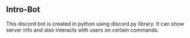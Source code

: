 ## Intro-Bot
This discord bot is created in python using discord.py library.
It can show server info and also interacts with users on certain commands.
